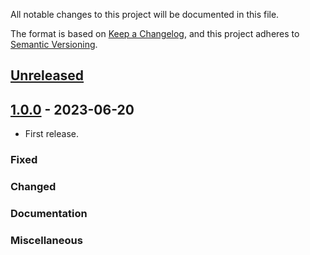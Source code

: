 All notable changes to this project will be documented in this file.

The format is based on [Keep a Changelog], and this project adheres
to [Semantic Versioning].

## [Unreleased]

## [1.0.0] - 2023-06-20

- First release.

### Fixed

### Changed

### Documentation

### Miscellaneous


[unreleased]: https://github.com/Elmeric/dfacto/compare/v1.0.0...HEAD
[1.0.0]: https://github.com/Elmeric/dfacto/compare/v0.0.1...v1.0.0

[Keep a Changelog]: https://keepachangelog.com/en/1.0.0/
[Semantic Versioning]: https://semver.org/spec/v2.0.0.html
